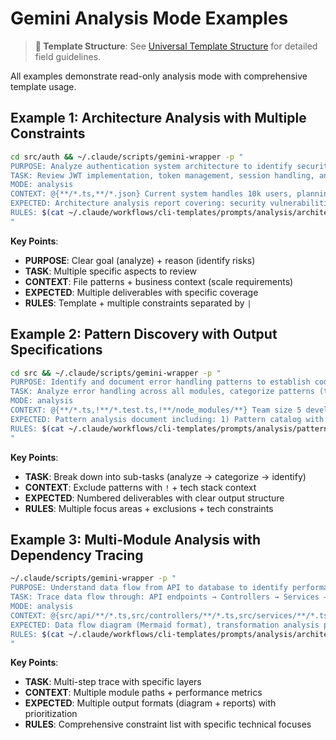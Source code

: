 # Gemini Analysis Mode Examples

> **📖 Template Structure**: See [Universal Template Structure](command-structure.md) for detailed field guidelines.

All examples demonstrate read-only analysis mode with comprehensive template usage.

## Example 1: Architecture Analysis with Multiple Constraints

```bash
cd src/auth && ~/.claude/scripts/gemini-wrapper -p "
PURPOSE: Analyze authentication system architecture to identify security risks and scalability issues
TASK: Review JWT implementation, token management, session handling, and middleware integration
MODE: analysis
CONTEXT: @{**/*.ts,**/*.json} Current system handles 10k users, planning to scale to 100k
EXPECTED: Architecture analysis report covering: security vulnerabilities, scalability bottlenecks, integration risks, priority recommendations with effort estimates
RULES: $(cat ~/.claude/workflows/cli-templates/prompts/analysis/architecture.txt) | Focus on OWASP Top 10 | Follow OAuth 2.0 best practices | Consider microservices migration path | Include performance metrics
"
```

**Key Points**:
- **PURPOSE**: Clear goal (analyze) + reason (identify risks)
- **TASK**: Multiple specific aspects to review
- **CONTEXT**: File patterns + business context (scale requirements)
- **EXPECTED**: Multiple deliverables with specific coverage
- **RULES**: Template + multiple constraints separated by `|`

## Example 2: Pattern Discovery with Output Specifications

```bash
cd src && ~/.claude/scripts/gemini-wrapper -p "
PURPOSE: Identify and document error handling patterns to establish coding standards
TASK: Analyze error handling across all modules, categorize patterns (try-catch, promise rejection, async/await, custom error classes), identify inconsistencies
MODE: analysis
CONTEXT: @{**/*.ts,!**/*.test.ts,!**/node_modules/**} Team size 5 developers, TypeScript 5.0, Node 20 LTS
EXPECTED: Pattern analysis document including: 1) Pattern catalog with code examples, 2) Consistency score by module, 3) Recommended standard pattern, 4) Migration guide from inconsistent patterns to standard
RULES: $(cat ~/.claude/workflows/cli-templates/prompts/analysis/pattern.txt) | Focus on async/await patterns | Exclude test files | Consider error logging integration | Follow TypeScript strict mode conventions
"
```

**Key Points**:
- **TASK**: Break down into sub-tasks (analyze → categorize → identify)
- **CONTEXT**: Exclude patterns with `!` + tech stack context
- **EXPECTED**: Numbered deliverables with clear output structure
- **RULES**: Multiple focus areas + exclusions + tech constraints

## Example 3: Multi-Module Analysis with Dependency Tracing

```bash
~/.claude/scripts/gemini-wrapper -p "
PURPOSE: Understand data flow from API to database to identify performance bottlenecks
TASK: Trace data flow through: API endpoints → Controllers → Services → Repositories → Database, identify transformation points, analyze query patterns, measure complexity at each layer
MODE: analysis
CONTEXT: @{src/api/**/*.ts,src/controllers/**/*.ts,src/services/**/*.ts,src/repositories/**/*.ts,src/models/**/*.ts,CLAUDE.md} Current API response time avg 500ms, target <200ms
EXPECTED: Data flow diagram (Mermaid format), transformation analysis per layer, query complexity report, performance bottleneck identification with impact scores (high/medium/low), optimization recommendations prioritized by ROI
RULES: $(cat ~/.claude/workflows/cli-templates/prompts/analysis/architecture.txt) | Map all transformation points | Identify N+1 query problems | Consider caching opportunities | Include database index recommendations | Follow repository pattern standards
"
```

**Key Points**:
- **TASK**: Multi-step trace with specific layers
- **CONTEXT**: Multiple module paths + performance metrics
- **EXPECTED**: Multiple output formats (diagram + reports) with prioritization
- **RULES**: Comprehensive constraint list with specific technical focuses
